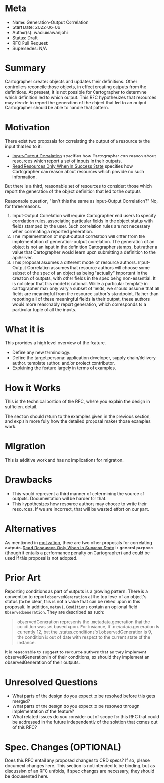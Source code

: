 # Meta

[meta]: #meta

- Name: Generation-Output Correlation
- Start Date: 2022-06-06
- Author(s): waciumawanjohi
- Status: Draft <!-- Acceptable values: Draft, Approved, On Hold, Superseded -->
- RFC Pull Request:
- Supersedes: N/A

# Summary

[summary]: #summary

Cartographer creates objects and updates their definitions. Other controllers reconcile those objects, in effect
creating outputs from the definitions. At present, it is not possible for Cartographer to determine which definition led
to which output. This RFC hypothesizes that resources may decide to report the generation of the object that led to an
output. Cartographer should be able to handle that pattern.

# Motivation

[motivation]: #motivation

There exist two proposals for correlating the output of a resource to the input that led to it:

- [Input-Output Correlation](https://github.com/vmware-tanzu/cartographer/pull/799) specifies how Cartographer can
  reason about resources which report a set of inputs in their outputs.
- [Read Resources Only When In Success State](https://github.com/vmware-tanzu/cartographer/pull/556) specifies how
  Cartographer can reason about resources which provide no such information.

But there is a third, reasonable set of resources to consider: those which report the generation of the object
definition that led to the outputs.

Reasonable question, "Isn't this the same as Input-Output Correlation?" No, for three reasons.

1. Input-Output Correlation will require Cartographer end users to specify correlation rules, associating particular
   fields in the object status with fields stamped by the user. Such correlation rules are not necessary when
   correlating a reported generation.
2. The implementation of input-output correlation will differ from the implementation of generation-output correlation.
   The generation of an object is not an input in the definition Cartographer stamps, but rather a value that
   Cartographer would learn upon submitting a definition to the apiServer.
3. This proposal assumes a different model of resource authors. Input-Output Correlation assumes that resource authors
   will choose some subset of the spec of an object as being "actually" important in the creation of outputs, with other
   fields in the spec being non-essential. It is not clear that this model is rational. While a particular template in
   cartographer may only vary a subset of fields, we should assume that all fields are meaningful from the resource
   author's standpoint. Rather than reporting all of these meaningful fields in their output, these authors would more
   reasonably report generation, which corresponds to a particular tuple of all the inputs.

# What it is

[what-it-is]: #what-it-is



This provides a high level overview of the feature.

- Define any new terminology.
- Define the target persona: application developer, supply chain/delivery author, template author, and/or project
  contributor.
- Explaining the feature largely in terms of examples.

# How it Works

[how-it-works]: #how-it-works

This is the technical portion of the RFC, where you explain the design in sufficient detail.

The section should return to the examples given in the previous section, and explain more fully how the detailed
proposal makes those examples work.

# Migration

[migration]: #migration

This is additive work and has no implications for migration.

# Drawbacks

[drawbacks]: #drawbacks

- This would represent a third manner of determining the source of outputs. Documentation will be harder for that.
- This hypothesizes how resource authors may choose to write their resources. If we are incorrect, that will be wasted
  effort on our part.

# Alternatives

[alternatives]: #alternatives

As mentioned in [motivation](#motivation), there are two other proposals for correlating
outputs. [Read Resources Only When In Success State](https://github.com/vmware-tanzu/cartographer/pull/556) is general
purpose (though it entails a performance penalty on Cartographer) and could be used if this proposal is not adopted.

# Prior Art

[prior-art]: #prior-art

Reporting conditions as part of outputs is a growing pattern. There is a convention to report `observedGeneration`
at the top level of an object's status (to be clear, this is not a value that can be relied upon in this proposal). In
addition, `metav1.Conditions` contain an optional field `ObservedGeneration`. They are described as such:
> observedGeneration represents the .metadata.generation that the condition was set based upon.
> For instance, if .metadata.generation is currently 12, but the .status.conditions[x].observedGeneration is 9, the
> condition is out of date
> with respect to the current state of the instance.

It is reasonable to suggest to resource authors that as they implement observedGeneration in of their conditions, so
should they implement an observedGeneration of their outputs.

# Unresolved Questions

[unresolved-questions]: #unresolved-questions

- What parts of the design do you expect to be resolved before this gets merged?
- What parts of the design do you expect to be resolved through implementation of the feature?
- What related issues do you consider out of scope for this RFC that could be addressed in the future independently of
  the solution that comes out of this RFC?

# Spec. Changes (OPTIONAL)

[spec-changes]: #spec-changes
Does this RFC entail any proposed changes to CRD specs? If so, please document changes here. This section is not
intended to be binding, but as discussion of an RFC unfolds, if spec changes are necessary, they should be documented
here.
